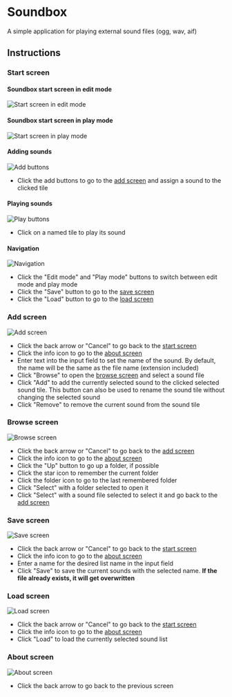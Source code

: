 # Soundbox
A simple application for playing external sound files (ogg, wav, aif)

## Instructions

### Start screen
#### Soundbox start screen in edit mode
![Start screen in edit mode](screenshots/soundbox-start-screen-editmode.png)

#### Soundbox start screen in play mode
![Start screen in play mode](screenshots/soundbox-start-screen-playmode.png)

#### Adding sounds
![Add buttons](screenshots/soundbox-add-buttons.png)

* Click the add buttons to go to the [add screen](#add-screen) and assign a sound to the clicked tile

#### Playing sounds
![Play buttons](screenshots/soundbox-playmode.png)

* Click on a named tile to play its sound

#### Navigation
![Navigation](screenshots/soundbox-menu-buttons.png)

* Click the "Edit mode" and "Play mode" buttons to switch between edit mode and play mode
* Click the "Save" button to go to the [save screen](#save-screen)
* Click the "Load" button to go to the [load screen](#load-screen)

### Add screen
![Add screen](screenshots/soundbox-add.png)

* Click the back arrow or "Cancel" to go back to the [start screen](#start-screen)
* Click the info icon to go to the [about screen](#about-screen)
* Enter text into the input field to set the name of the sound. By default, the name will be the same as the file name (extension included)
* Click "Browse" to open the [browse screen](#browse-screen) and select a sound file
* Click "Add" to add the currently selected sound to the clicked selected sound tile. This button can also be used to rename the sound tile without changing the selected sound
* Click "Remove" to remove the current sound from the sound tile

### Browse screen
![Browse screen](screenshots/soundbox-browse.png)

* Click the back arrow or "Cancel" to go back to the [add screen](#add-screen)
* Click the info icon to go to the [about screen](#about-screen)
* Click the "Up" button to go up a folder, if possible
* Click the star icon to remember the current folder
* Click the folder icon to go to the last remembered folder
* Click "Select" with a folder selected to open it
* Click "Select" with a sound file selected to select it and go back to the [add screen](#add-screen)

### Save screen
![Save screen](screenshots/soundbox-save.png)

* Click the back arrow or "Cancel" to go back to the [start screen](#start-screen)
* Click the info icon to go to the [about screen](#about-screen)
* Enter a name for the desired list name in the input field
* Click "Save" to save the current sounds with the selected name. __If the file already exists, it will get overwritten__

### Load screen
![Load screen](screenshots/soundbox-load.png)

* Click the back arrow or "Cancel" to go back to the [start screen](#start-screen)
* Click the info icon to go to the [about screen](#about-screen)
* Click "Load" to load the currently selected sound list

### About screen
![About screen](screenshots/soundbox-about.png)

* Click the back arrow  to go back to the previous screen
